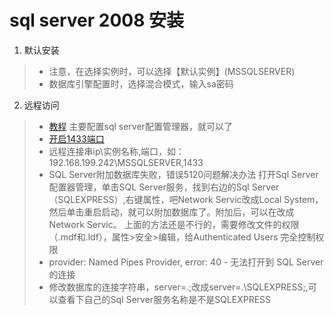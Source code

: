 # sql server 2008 安装
1. 默认安装
> * 注意，在选择实例时，可以选择【默认实例】(MSSQLSERVER)
> * 数据库引擎配置时，选择混合模式，输入sa密码

2. 远程访问
> * [教程]('http://jingyan.baidu.com/article/6c67b1d6ca06f02787bb1ed1.html') 主要配置sql server配置管理器，就可以了
> * [开启1433端口](http://www.cnblogs.com/humin/archive/2011/10/27/2227136.html)
> * 远程连接串ip\实例名称,端口，如：192.168.199.242\MSSQLSERVER,1433
> * SQL Server附加数据库失败，错误5120问题解决办法
> 打开Sql Server 配置器管理，单击SQL Server服务，找到右边的Sql Server（SQLEXPRESS）,右键属性，吧Network Servic改成Local System，然后单击重启启动，就可以附加数据库了。附加后，可以在改成Network Servic。
> 上面的方法还是不行的，需要修改文件的权限（.mdf和.ldf），属性>安全>编辑，给Authenticated Users 完全控制权限
> * provider: Named Pipes Provider, error: 40 - 无法打开到 SQL Server 的连接
> * 修改数据库的连接字符串，server=.;改成server=.\SQLEXPRESS;,可以查看下自己的Sql Server服务名称是不是SQLEXPRESS